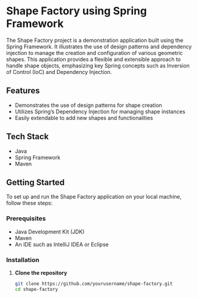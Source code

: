 # Shape Factory using Spring Framework

The Shape Factory project is a demonstration application built using the Spring Framework. It illustrates the use of design patterns and dependency injection to manage the creation and configuration of various geometric shapes. This application provides a flexible and extensible approach to handle shape objects, emphasizing key Spring concepts such as Inversion of Control (IoC) and Dependency Injection.

## Features

- Demonstrates the use of design patterns for shape creation
- Utilizes Spring’s Dependency Injection for managing shape instances
- Easily extendable to add new shapes and functionalities

## Tech Stack

- Java
- Spring Framework
- Maven

## Getting Started

To set up and run the Shape Factory application on your local machine, follow these steps:

### Prerequisites

- Java Development Kit (JDK)
- Maven
- An IDE such as IntelliJ IDEA or Eclipse

### Installation

1. **Clone the repository**

   ```bash
   git clone https://github.com/yourusername/shape-factory.git
   cd shape-factory
